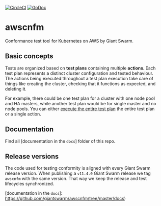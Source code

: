 [![CircleCI](https://circleci.com/gh/giantswarm/awscnfm.svg?style=shield)](https://circleci.com/gh/giantswarm/awscnfm)
[![GoDoc](https://godoc.org/github.com/giantswarm/awscnfm?status.svg)](https://pkg.go.dev/github.com/giantswarm/awscnfm?tab=overview)



# awscnfm

Conformance test tool for Kubernetes on AWS by Giant Swarm.



## Basic concepts

Tests are organized based on **test plans** containing multiple **actions**.
Each test plan represents a distinct cluster configuration and tested behaviour.
The actions being executed throughout a test plan execution take care of things
like creating the cluster, checking that it functions as expected, and deleting
it.

For example, there could be one test plan for a cluster with one node pool and
HA masters, while another test plan would be for single master and no node
pools. You can either [execute the entire test plan] the entire test plan or a
single action.



## Documentation

Find all [documentation in the `docs`] folder of this repo.



## Release versions

The code used for testing conformity is aligned with every Giant Swarm release
version. When publishing a `v11.4.0` Giant Swarm release we tag `awscnfm` with
the same version. That way we keep the release and test lifecycles synchronized.



[execute the entire test plan]: https://github.com/giantswarm/awscnfm/blob/master/docs/using.md
[documentation in the `docs`]: https://github.com/giantswarm/awscnfm/tree/master/docs)
